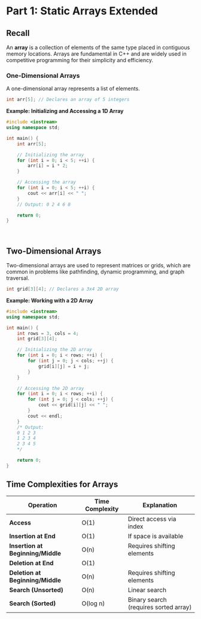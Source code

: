# Part 1: Static Arrays Extended

## Recall

An **array** is a collection of elements of the same type placed in contiguous memory locations. Arrays are fundamental in C++ and are widely used in competitive programming for their simplicity and efficiency.

### One-Dimensional Arrays

A one-dimensional array represents a list of elements.

```cpp
int arr[5]; // Declares an array of 5 integers
```

**Example: Initializing and Accessing a 1D Array**

```cpp
#include <iostream>
using namespace std;

int main() {
    int arr[5];

    // Initializing the array
    for (int i = 0; i < 5; ++i) {
        arr[i] = i * 2;
    }

    // Accessing the array
    for (int i = 0; i < 5; ++i) {
        cout << arr[i] << " ";
    }
    // Output: 0 2 4 6 8

    return 0;
}
```
<br>

## Two-Dimensional Arrays

Two-dimensional arrays are used to represent matrices or grids, which are common in problems like pathfinding, dynamic programming, and graph traversal.

```cpp
int grid[3][4]; // Declares a 3x4 2D array
```

**Example: Working with a 2D Array**

```cpp
#include <iostream>
using namespace std;

int main() {
    int rows = 3, cols = 4;
    int grid[3][4];

    // Initializing the 2D array
    for (int i = 0; i < rows; ++i) {
        for (int j = 0; j < cols; ++j) {
            grid[i][j] = i + j;
        }
    }

    // Accessing the 2D array
    for (int i = 0; i < rows; ++i) {
        for (int j = 0; j < cols; ++j) {
            cout << grid[i][j] << " ";
        }
        cout << endl;
    }
    /* Output:
    0 1 2 3
    1 2 3 4
    2 3 4 5
    */

    return 0;
}
```

## Time Complexities for Arrays
| Operation               | Time Complexity | Explanation                              |
|-------------------------|-----------------|------------------------------------------|
| **Access**              | O(1)            | Direct access via index                  |
| **Insertion at End**    | O(1)            | If space is available                    |
| **Insertion at Beginning/Middle** | O(n) | Requires shifting elements               |
| **Deletion at End**     | O(1)            |                                          |
| **Deletion at Beginning/Middle** | O(n) | Requires shifting elements               |
| **Search (Unsorted)**   | O(n)            | Linear search                            |
| **Search (Sorted)**     | O(log n)        | Binary search (requires sorted array)    |
